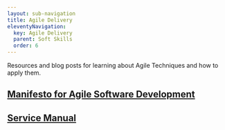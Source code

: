 ```yaml
---
layout: sub-navigation
title: Agile Delivery
eleventyNavigation:
  key: Agile Delivery
  parent: Soft Skills
  order: 6
---
```

Resources and blog posts for learning about Agile Techniques and how to apply them.

<div class="grid grid-cols-1 gap-1 pt-8">
  <div class="grid-card">
    <h2 class="govuk-heading-m"><a href="https://agilemanifesto.org/" class="govuk-link">Manifesto for Agile Software Development</a></h2>
  </div>
  
  <div class="grid grid-cols-1 gap-1 pt-8">
  <div class="grid-card">
    <h2 class="govuk-heading-m"><a href="https://www.gov.uk/service-manual" class="govuk-link">Service Manual</a></h2>
  </div>